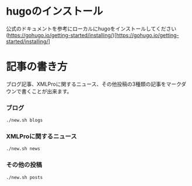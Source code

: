# hugoのインストール

公式のドキュメントを参考にローカルにhugoをインストールしてください
(https://gohugo.io/getting-started/installing/)[https://gohugo.io/getting-started/installing/]

# 記事の書き方

ブログ記事、XMLProに関するニュース、その他投稿の3種類の記事をマークダウンで書くことが出来ます。

### ブログ

```bash
./new.sh blogs  
```

### XMLProに関するニュース

```bash
./new.sh news
```

### その他の投稿

```bash
./new.sh posts
```